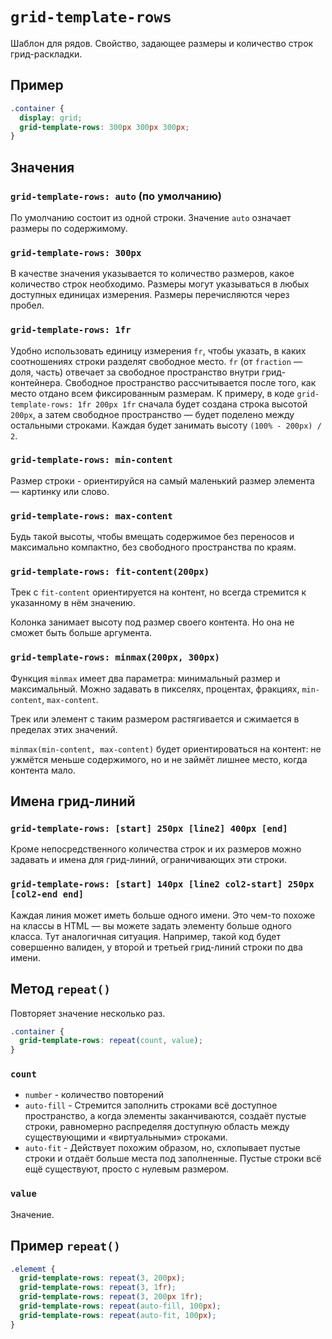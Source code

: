 # `grid-template-rows`

Шаблон для рядов. Свойство, задающее размеры и количество строк грид-раскладки.

## Пример

```css
.container {
  display: grid;
  grid-template-rows: 300px 300px 300px;
}
```

## Значения

### `grid-template-rows: auto` (по умолчанию)

По умолчанию состоит из одной строки. Значение `auto` означает размеры по содержимому.

### `grid-template-rows: 300px`

В качестве значения указывается то количество размеров, какое количество строк необходимо. Размеры могут указываться в любых доступных единицах измерения. Размеры перечисляются через пробел.

### `grid-template-rows: 1fr`

Удобно использовать единицу измерения `fr`, чтобы указать, в каких соотношениях строки разделят свободное место. `fr` (от `fraction` — доля, часть) отвечает за свободное пространство внутри грид-контейнера. Свободное пространство рассчитывается после того, как место отдано всем фиксированным размерам. К примеру, в коде `grid-template-rows: 1fr 200px 1fr` сначала будет создана строка высотой `200px`, а затем свободное пространство — будет поделено между остальными строками. Каждая будет занимать высоту `(100% - 200px) / 2`.

### `grid-template-rows: min-content`

Размер строки - ориентируйся на самый маленький размер элемента — картинку или слово.

### `grid-template-rows: max-content`

Будь такой высоты, чтобы вмещать содержимое без переносов и максимально компактно, без свободного пространства по краям.

### `grid-template-rows: fit-content(200px)`

Трек с `fit-content` ориентируется на контент, но всегда стремится к указанному в нём значению.

Колонка занимает высоту под размер своего контента. Но она не сможет быть больше аргумента.

### `grid-template-rows: minmax(200px, 300px)`

Функция `minmax` имеет два параметра: минимальный размер и максимальный. Можно задавать в пикселях, процентах, фракциях, `min-content`, `max-content`.

Трек или элемент с таким размером растягивается и сжимается в пределах этих значений.

`minmax(min-content, max-content)` будет ориентироваться на контент: не ужмётся меньше содержимого, но и не займёт лишнее место, когда контента мало.

## Имена грид-линий

### `grid-template-rows: [start] 250px [line2] 400px [end]`

Кроме непосредственного количества строк и их размеров можно задавать и имена для грид-линий, ограничивающих эти строки.

### `grid-template-rows: [start] 140px [line2 col2-start] 250px [col2-end end]`

Каждая линия может иметь больше одного имени. Это чем-то похоже на классы в HTML — вы можете задать элементу больше одного класса. Тут аналогичная ситуация. Например, такой код будет совершенно валиден, у второй и третьей грид-линий строки по два имени.

## Метод `repeat()`

Повторяет значение несколько раз.

```css
.container {
  grid-template-rows: repeat(count, value);
}
```

### `count`

- `number` - количество повторений
- `auto-fill` - Стремится заполнить строками всё доступное пространство, а когда элементы заканчиваются, создаёт пустые строки, равномерно распределяя доступную область между существующими и «виртуальными» строками.
- `auto-fit` - Действует похожим образом, но, схлопывает пустые строки и отдаёт больше места под заполненные. Пустые строки всё ещё существуют, просто с нулевым размером.

### `value`

Значение.

## Пример `repeat()`

```css
.elememt {
  grid-template-rows: repeat(3, 200px);
  grid-template-rows: repeat(3, 1fr);
  grid-template-rows: repeat(3, 200px 1fr);
  grid-template-rows: repeat(auto-fill, 100px);
  grid-template-rows: repeat(auto-fit, 100px);
}
```
